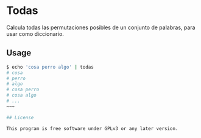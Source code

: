# Todas

Calcula todas las permutaciones posibles de un conjunto de palabras, para usar como diccionario.

## Usage

```sh
$ echo 'cosa perro algo' | todas
# cosa
# perro
# algo
# cosa perro
# cosa algo
# ...
~~~

## License

This program is free software under GPLv3 or any later version.
